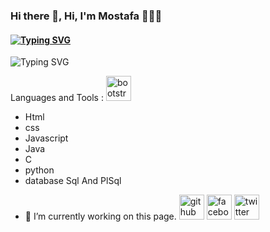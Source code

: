 ### Hi there 👋, Hi, I'm Mostafa 👩🏾‍💻
#### [![Typing SVG](https://readme-typing-svg.demolab.com?font=Fira+Code&pause=1000&width=435&lines=Front-End+web+developer)](https://git.io/typing-svg)
![[![Typing SVG](https://readme-typing-svg.demolab.com?font=Fira+Code&pause=1000&width=435&lines=Front-End+web+developer)](https://git.io/typing-svg)](https://user-images.githubusercontent.com/63050133/156676671-d5b2e362-97d4-4404-9447-dd71ddfea82f.gif)


Languages and Tools :
[<img src='https://cdn.jsdelivr.net/npm/simple-icons@3.0.1/icons/bootstrap.svg' alt='bootstrap' height='40'>](https://getbootstrap.com/)  

* Html
* css
* Javascript
* Java
* C
* python
* database Sql And PlSql
- 🔭 I’m currently working on this page.
[<img src='https://cdn.jsdelivr.net/npm/simple-icons@3.0.1/icons/github.svg' alt='github' height='40'>](https://github.com/https://github.com/Mustafa-khaled-200)  [<img src='https://cdn.jsdelivr.net/npm/simple-icons@3.0.1/icons/facebook.svg' alt='facebook' height='40'>](https://www.facebook.com/https://www.facebook.com/people/Mostafa-Khaled/100038987869709/?mibextid=ZbWKwL)  [<img src='https://cdn.jsdelivr.net/npm/simple-icons@3.0.1/icons/twitter.svg' alt='twitter' height='40'>](https://twitter.com/https://twitter.com/Mustafa1382001?t=ol3Cgsx8j7aE_ghMWAr_wQ&s=09)  









